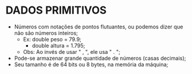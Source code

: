 # DADOS PRIMITIVOS

- Números com notações de pontos flutuantes, ou podemos dizer que não são números inteiros;
    - Ex: double peso = 79.9;
       - double altura = 1.795;
    - Obs: Ao invés de usar " , ", ele usa " . ";
- Pode-se armazenar grande quantidade de números (casas decimais);
- Seu tamanho é de 64 bits ou 8 bytes, na memória da máquina;

